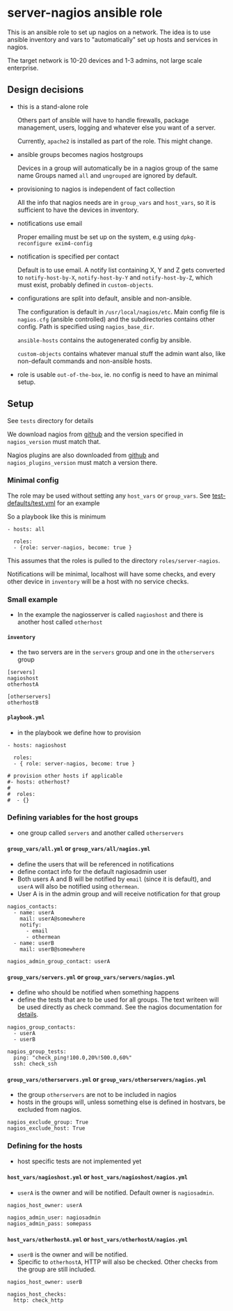 server-nagios ansible role
================================

This is an ansible role to set up nagios on a network. The idea is to use ansible inventory and vars to "automatically" set up hosts and services in nagios.

The target network is 10-20 devices and 1-3 admins, not large scale enterprise.


Design decisions
---------------------

* this is a stand-alone role

    Others part of ansible will have to handle firewalls, package management, users, logging and whatever else you want of a server.

    Currently, `apache2` is installed as part of the role. This might change.

* ansible groups becomes nagios hostgroups

    Devices in a group will automatically be in a nagios group of the same name
    Groups named `all` and `ungrouped` are ignored by default.

* provisioning to nagios is independent of fact collection

    All the info that nagios needs are in `group_vars` and `host_vars`, so it is sufficient to have the devices in inventory.

* notifications use email

    Proper emailing must be set up on the system, e.g using `dpkg-reconfigure exim4-config`

* notification is specified per contact

    Default is to use email. A notify list containing X, Y and Z gets converted to `notify-host-by-X`, `notify-host-by-Y` and `notify-host-by-Z`, which must exist, probably defined in `custom-objects`.

* configurations are split into default, ansible and non-ansible.

    The configuration is default in `/usr/local/nagios/etc`. Main config file is `nagios.cfg` (ansible controlled) and the subdirectories contains other config. Path is specified using `nagios_base_dir`.

    `ansible-hosts` contains the autogenerated config by ansible.

    `custom-objects` contains whatever manual stuff the admin want also, like non-default commands and non-ansible hosts.

* role is usable `out-of-the-box`, ie. no config is need to have an minimal setup.

Setup
-------------

See `tests` directory for details

We download nagios from [github](https://github.com/NagiosEnterprises/nagioscore/releases) and the version specified in `nagios_version` must match that.

Nagios plugins are also downloaded from [github](https://github.com/nagios-plugins/nagios-plugins/releases) and `nagios_plugins_version` must match a version there.

### Minimal config

The role may be used without setting any `host_vars` or `group_vars`. See [test-defaults/test.yml](test-defaults) for an example

So a playbook like this is minimum

```
- hosts: all

  roles:
  - {role: server-nagios, become: true }

```

This assumes that the roles is pulled to the directory `roles/server-nagios`.

Notifications will be minimal, localhost will have some checks, and every other device in `inventory` will be a host with no service checks.



### Small example

* In the example the nagiosserver is called `nagioshost` and there is another host called `otherhost`


#### `inventory`

* the two servers are in the `servers` group and one in the `otherservers` group

```
[servers]
nagioshost
otherhostA

[otherservers]
otherhostB
```

#### `playbook.yml`

* in the playbook we define how to provision

```
- hosts: nagioshost

  roles:
  - { role: server-nagios, become: true }

# provision other hosts if applicable
#- hosts: otherhost?
#
#  roles:
#  - {}
```

### Defining variables for the host groups

* one group called `servers` and another called `otherservers`

#### `group_vars/all.yml` or `group_vars/all/nagios.yml`

* define the users that will be referenced in notifications
* define contact info for the default nagiosadmin user
* Both users A and B will be notified by `email` (since it is default), and `userA` will also be notified using `othermean`.
* User A is in the admin group and will receive notification for that group

```
nagios_contacts:
  - name: userA
    mail: userA@somewhere
    notify:
      - email
      - othermean
  - name: userB
    mail: userB@somewhere

nagios_admin_group_contact: userA
```

#### `group_vars/servers.yml` or `group_vars/servers/nagios.yml`

* define who should be notified when something happens
* define the tests that are to be used for all groups. The text writeen will be used directly as check command. See the nagios documentation for [details](https://assets.nagios.com/downloads/nagioscore/docs/nagioscore/3/en/plugins.html).

```
nagios_group_contacts:
  - userA
  - userB

nagios_group_tests:
  ping: "check_ping!100.0,20%!500.0,60%"
  ssh: check_ssh
```

#### `group_vars/otherservers.yml` or `group_vars/otherservers/nagios.yml`

* the group `otherservers` are not to be included in nagios
* hosts in the groups will, unless something else is defined in hostvars, be excluded from nagios.

```
nagios_exclude_group: True
nagios_exclude_host: True
```

### Defining for the hosts

* host specific tests are not implemented yet

#### `host_vars/nagioshost.yml` or `host_vars/nagioshost/nagios.yml`

* `userA` is the owner and will be notified. Default owner is `nagiosadmin`.

```
nagios_host_owner: userA

nagios_admin_user: nagiosadmin
nagios_admin_pass: somepass
```

#### `host_vars/otherhostA.yml` or `host_vars/otherhostA/nagios.yml`

* `userB` is the owner and will be notified.
* Specific to `otherhostA`, HTTP will also be checked. Other checks from the group are still included.

```
nagios_host_owner: userB

nagios_host_checks:
  http: check_http
```
